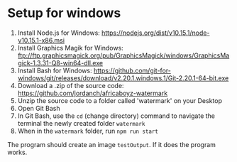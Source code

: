 # Setup for windows

1. Install Node.js for Windows: https://nodejs.org/dist/v10.15.1/node-v10.15.1-x86.msi
2. Install Graphics Magik for Windows: ftp://ftp.graphicsmagick.org/pub/GraphicsMagick/windows/GraphicsMagick-1.3.31-Q8-win64-dll.exe
3. Install Bash for Windows: https://github.com/git-for-windows/git/releases/download/v2.20.1.windows.1/Git-2.20.1-64-bit.exe
4. Download a .zip of the source code: https://github.com/jordanch/africaboyz-watermark
5. Unzip the source code to a folder called 'watermark' on your Desktop
6. Open Git Bash
7. In Git Bash, use the `cd` (change directory) command to navigate the terminal the newly created folder `watermark`
8. When in the `watermark` folder, run `npm run start`

The program should create an image `testOutput`. If it does the program works.
